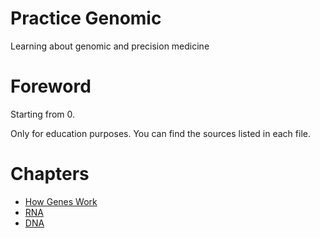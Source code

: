 # Practice Genomic
Learning about genomic and precision medicine

# Foreword
Starting from 0.

Only for education purposes. You can find the sources listed in each file.

# Chapters
- [How Genes Work](https://goo.gl/RPSlx0)
- [RNA](https://goo.gl/PvHeeu)
- [DNA](https://goo.gl/vqnBlf)

